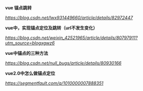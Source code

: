 **vue 锚点跳转**

*https://blog.csdn.net/lwx931449660/article/details/82972447*



**vue中，实现锚点定位及跳转（url不发生变化）**

*https://blog.csdn.net/weixin_42521965/article/details/80797911?utm_source=blogxgwz6*



**vue中锚点的三种方法**

*https://blog.csdn.net/null_bugs/article/details/80930166*



**vue2.0中怎么做锚点定位**

*https://segmentfault.com/q/1010000007888351*

